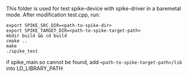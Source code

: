 This folder is used for test spike-device with spike-driver in a baremetal mode.
After modification test.cpp, run:
```
export SPIKE_SRC_DIR=<path-to-spike-dir>
export SPIKE_TARGET_DIR=<path-to-spike-target-path>
mkdir build && cd build
cmake ..
make
./spike_test
```
if spike_main.so cannot be found, add `<path-to-spike-target-path>/lib` into LD_LIBRARY_PATH